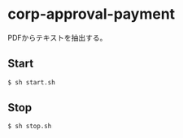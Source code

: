 # corp-approval-payment
PDFからテキストを抽出する。

## Start

```bash
$ sh start.sh
```

## Stop

```bash
$ sh stop.sh
```
